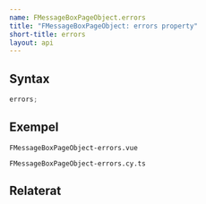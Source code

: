 ```yaml
---
name: FMessageBoxPageObject.errors
title: "FMessageBoxPageObject: errors property"
short-title: errors
layout: api
---
```


## Syntax

```ts nocompile nolint
errors;
```

## Exempel

```import static
FMessageBoxPageObject-errors.vue
```

```import
FMessageBoxPageObject-errors.cy.ts
```

## Relaterat
